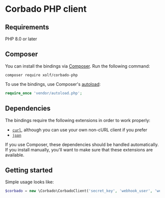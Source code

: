 # Corbado PHP client


## Requirements
PHP 8.0 or later

## Composer

You can install the bindings via [Composer](http://getcomposer.org/). Run the following command:

```
composer require xolf/corbado-php
```

To use the bindings, use Composer's [autoload](https://getcomposer.org/doc/01-basic-usage.md#autoloading):
```php
require_once 'vendor/autoload.php';
```

## Dependencies
The bindings require the following extensions in order to work properly:
- [`curl`](https://secure.php.net/manual/en/book.curl.php), although you can use your own non-cURL client if you prefer
- [`json`](https://secure.php.net/manual/en/book.json.php)

If you use Composer, these dependencies should be handled automatically. If you install manually, you'll want to make sure that these extensions are available.

## Getting started
Simple usage looks like:
```php
$corbado = new \Corbado\CorbadoClient('secret_key', 'webhook_user', 'webhook_password');
```
